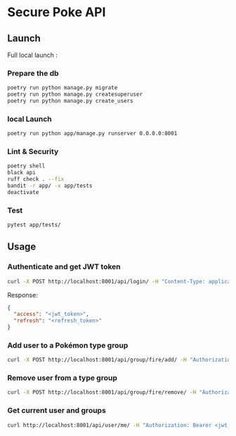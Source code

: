 
# Secure Poke API

## Launch 

Full local launch :

### Prepare the db
```bash
poetry run python manage.py migrate
poetry run python manage.py createsuperuser
poetry run python manage.py create_users
```

### local Launch
```bash
poetry run python app/manage.py runserver 0.0.0.0:8001
```


### Lint & Security

```bash
poetry shell
black api
ruff check . --fix
bandit -r app/ -x app/tests
deactivate
```


### Test

```bash
pytest app/tests/
```

## Usage 

### Authenticate and get JWT token

```bash
curl -X POST http://localhost:8001/api/login/ -H "Content-Type: application/json" -d '{"username": "ash", "password": "pikachu"}'
```

Response:

```json
{
  "access": "<jwt_token>",
  "refresh": "<refresh_token>"
}
```

### Add user to a Pokémon type group

```bash
curl -X POST http://localhost:8001/api/group/fire/add/ -H "Authorization: Bearer <jwt_token>"
```

### Remove user from a type group

```bash
curl -X POST http://localhost:8001/api/group/fire/remove/ -H "Authorization: Bearer <jwt_token>"
```

### Get current user and groups

```bash
curl http://localhost:8001/api/user/me/ -H "Authorization: Bearer <jwt_token>"
```
